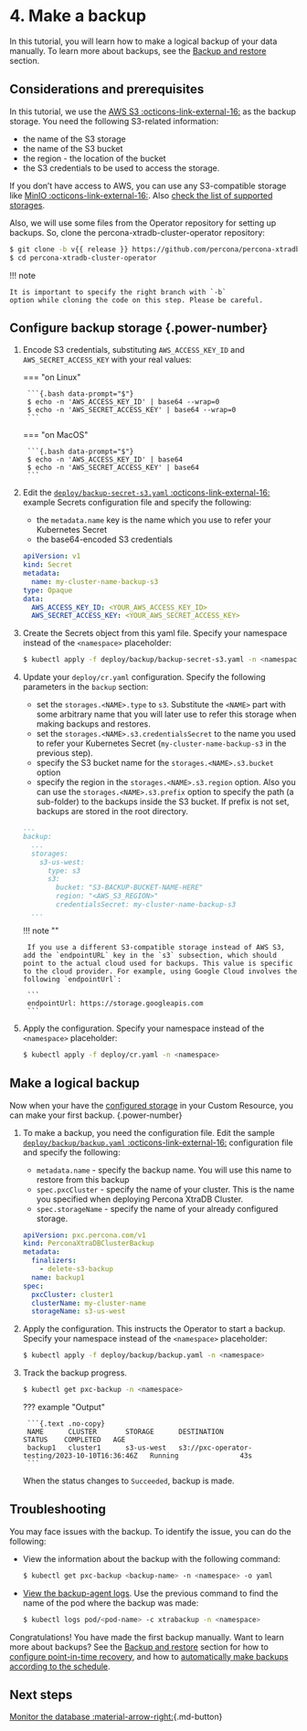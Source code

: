 # 4. Make a backup

In this tutorial, you will learn how to make a logical backup of your data manually. To learn more about backups, see the [Backup and restore](backups.md) section.

## Considerations and prerequisites

In this tutorial, we use the [AWS S3 :octicons-link-external-16:](https://aws.amazon.com/s3/) as the backup storage. You need the following S3-related information:
   
* the name of the S3 storage
* the name of the S3 bucket
* the region - the location of the bucket
* the S3 credentials to be used to access the storage. 

If you don’t have access to AWS, you can use any S3-compatible storage like [MinIO :octicons-link-external-16:](https://min.io/docs/minio/linux/index.html). Also [check the list of supported storages](backups-storage.md).

Also, we will use some files from the Operator repository for setting up
backups. So, clone the percona-xtradb-cluster-operator repository:

``` {.bash data-prompt="$" }
$ git clone -b v{{ release }} https://github.com/percona/percona-xtradb-cluster-operator
$ cd percona-xtradb-cluster-operator
```

!!! note

    It is important to specify the right branch with `-b`
    option while cloning the code on this step. Please be careful.

## Configure backup storage {.power-number}

1. Encode S3 credentials, substituting `AWS_ACCESS_KEY_ID` and `AWS_SECRET_ACCESS_KEY` with your real values:

    === "on Linux" 

        ```{.bash data-prompt="$"}
        $ echo -n 'AWS_ACCESS_KEY_ID' | base64 --wrap=0
        $ echo -n 'AWS_SECRET_ACCESS_KEY' | base64 --wrap=0
        ``` 

    === "on MacOS" 

        ```{.bash data-prompt="$"}
        $ echo -n 'AWS_ACCESS_KEY_ID' | base64 
        $ echo -n 'AWS_SECRET_ACCESS_KEY' | base64 
        ```

2. Edit the [`deploy/backup-secret-s3.yaml` :octicons-link-external-16:](https://github.com/percona/percona-xtradb-cluster-operator/blob/main/deploy/backup/backup-secret-s3.yaml) example Secrets configuration file and specify the following:

    * the `metadata.name` key is the name which you use to refer your Kubernetes Secret
    * the base64-encoded S3 credentials

    ```yaml title="deploy/backup/backup-secret-s3.yaml"
    apiVersion: v1
    kind: Secret
    metadata:
      name: my-cluster-name-backup-s3
    type: Opaque
    data:
      AWS_ACCESS_KEY_ID: <YOUR_AWS_ACCESS_KEY_ID>
      AWS_SECRET_ACCESS_KEY: <YOUR_AWS_SECRET_ACCESS_KEY>
    ```

3. Create the Secrets object from this yaml file. Specify your namespace instead of the `<namespace>` placeholder:

	```{.bash data-prompt="$"}
	$ kubectl apply -f deploy/backup/backup-secret-s3.yaml -n <namespace>
	```

4. Update your `deploy/cr.yaml` configuration. Specify the following parameters in the `backup` section:

    * set the `storages.<NAME>.type` to `s3`. Substitute the `<NAME>` part with some arbitrary name that you will later use to refer this storage when making backups and restores.
    * set the `storages.<NAME>.s3.credentialsSecret` to the name you used to refer your Kubernetes Secret (`my-cluster-name-backup-s3` in the previous step).
    * specify the S3 bucket name for the `storages.<NAME>.s3.bucket` option
    * specify the  region in the `storages.<NAME>.s3.region` option. Also you can use the `storages.<NAME>.s3.prefix` option to specify the path (a sub-folder) to the backups inside the S3 bucket. If prefix is not set, backups are stored in the root directory.

   	```yaml
   	...
   	backup:
   	  ...
   	  storages:
   	    s3-us-west:
   	      type: s3
   	      s3:
   	        bucket: "S3-BACKUP-BUCKET-NAME-HERE"
   	        region: "<AWS_S3_REGION>"
   	        credentialsSecret: my-cluster-name-backup-s3
   	  ...
    ```

    !!! note ""

        If you use a different S3-compatible storage instead of AWS S3, add the `endpointURL` key in the `s3` subsection, which should point to the actual cloud used for backups. This value is specific to the cloud provider. For example, using Google Cloud involves the following `endpointUrl`:

        ```
        endpointUrl: https://storage.googleapis.com
        ```
  
5. Apply the configuration. Specify your namespace instead of the `<namespace>` placeholder:

	```{.bash data-prompt="$"}
	$ kubectl apply -f deploy/cr.yaml -n <namespace>
	```
 
## Make a logical backup

Now when your have the [configured storage](#configure-backup-storage) in your
Custom Resource, you can make your first backup.
{.power-number}

1. To make a backup, you need the configuration file. Edit the sample [`deploy/backup/backup.yaml` :octicons-link-external-16:](https://github.com/percona/percona-xtradb-cluster-operator/blob/main/deploy/backup/backup.yaml) configuration file and specify the following:

    * `metadata.name` - specify the backup name. You will use this name to restore from this backup
    * `spec.pxcCluster` - specify the name of your cluster. This is the name you specified when deploying Percona XtraDB Cluster.
    * `spec.storageName` - specify the name of your already configured storage.

    ```yaml title="deploy/backup/backup.yaml"
    apiVersion: pxc.percona.com/v1
    kind: PerconaXtraDBClusterBackup
    metadata:
      finalizers:
        - delete-s3-backup
      name: backup1
    spec:
      pxcCluster: cluster1
      clusterName: my-cluster-name
      storageName: s3-us-west
    ```

2. Apply the configuration. This instructs the Operator to start a backup. Specify your namespace instead of the `<namespace>` placeholder:

    ```{.bash data-prompt="$"}
	$ kubectl apply -f deploy/backup/backup.yaml -n <namespace>
	```

3. Track the backup progress. 

    ```{.bash data-prompt="$"}
	$ kubectl get pxc-backup -n <namespace>
	```

	??? example "Output"

	    ```{.text .no-copy}
	    NAME      CLUSTER       STORAGE      DESTINATION                                      STATUS    COMPLETED   AGE
	    backup1   cluster1      s3-us-west   s3://pxc-operator-testing/2023-10-10T16:36:46Z   Running               43s
	    ```

	When the status changes to `Succeeded`, backup is made.

## Troubleshooting 

You may face issues with the backup. To identify the issue, you can do the following:

* View the information about the backup with the following command:

   ```{.bash data-prompt="$"}
   $ kubectl get pxc-backup <backup-name> -n <namespace> -o yaml
   ```

* [View the backup-agent logs](debug-logs.md). Use the previous command to find the name of the pod where the backup was made:
  
  ```{.bash data-prompt="$"}
  $ kubectl logs pod/<pod-name> -c xtrabackup -n <namespace>
  ```

Congratulations! You have made the first backup manually. Want to learn more about backups? See the [Backup and restore](backups.md) section for how to [configure point-in-time recovery](backups-pitr.md), and how to [automatically make backups according to the schedule](backups-scheduled.md).

## Next steps

[Monitor the database :material-arrow-right:](monitoring-tutorial.md){.md-button}
